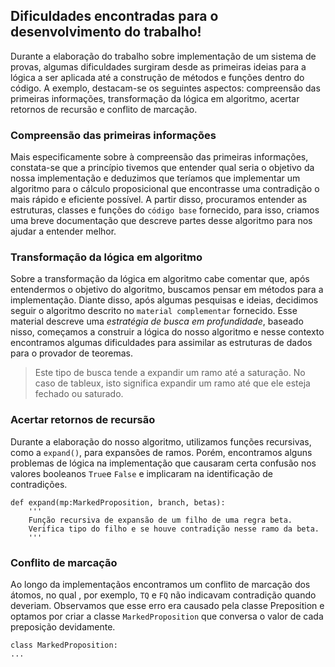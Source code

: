 ## Dificuldades encontradas para o desenvolvimento do trabalho!
Durante a elaboração do trabalho sobre implementação de um sistema de provas, algumas dificuldades surgiram desde as primeiras ideias para a lógica a ser aplicada até a construção de métodos e funções dentro do código. A exemplo, destacam-se os seguintes aspectos: compreensão das primeiras informações, transformação da lógica em algoritmo, acertar retornos de recursão e conflito de marcação.

### Compreensão das primeiras informações
Mais especificamente sobre à compreensão das primeiras informações, constata-se que a princípio tivemos que entender qual seria o objetivo da nossa implementação e deduzimos que teríamos que implementar um algoritmo para o cálculo proposicional que encontrasse uma contradição o mais rápido e eficiente possível. A partir disso, procuramos entender as estruturas, classes e funções do `código base` fornecido, para isso, criamos uma breve documentação que descreve partes desse algoritmo para nos ajudar a entender melhor.

### Transformação da lógica em algoritmo
Sobre a transformação da lógica em algoritmo cabe comentar que, após entendermos o objetivo do algoritmo, buscamos pensar em métodos para a implementação. Diante disso, após algumas pesquisas e ideias, decidimos seguir o algoritmo descrito no `material complementar` fornecido. Esse material descreve uma _estratégia de busca em profundidade_, baseado nisso, começamos a construir a lógica do nosso algoritmo e nesse contexto encontramos algumas dificuldades para assimilar as estruturas de dados para o provador de teoremas.
> Este tipo de busca tende a expandir um ramo até a saturação. No caso de tableux, isto significa expandir um ramo até que ele esteja fechado ou saturado.

### Acertar retornos de recursão
Durante a elaboração do nosso algoritmo, utilizamos funções recursivas, como a `expand()`, para expansões de ramos. Porém, encontramos alguns problemas de lógica na implementação que causaram certa confusão nos valores booleanos `True`e `False` e implicaram na identificação de contradições.

```
def expand(mp:MarkedProposition, branch, betas):
    '''
    Função recursiva de expansão de um filho de uma regra beta.
    Verifica tipo do filho e se houve contradição nesse ramo da beta. 
    '''
```

### Conflito de marcação
Ao longo da implementaçãos encontramos um conflito de marcação dos átomos, no qual , por exemplo, `TQ` e `FQ` não indicavam contradição quando deveriam. Observamos que esse erro era causado pela classe Preposition e optamos por criar a classe `MarkedProposition` que conversa o valor de cada preposição devidamente.
```
class MarkedProposition:
...
```

